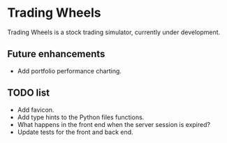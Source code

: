 # Trading Wheels

Trading Wheels is a stock trading simulator, currently under development.

## Future enhancements

- Add portfolio performance charting.

## TODO list

- Add favicon.
- Add type hints to the Python files functions.
- What happens in the front end when the server session is expired?
- Update tests for the front and back end.
